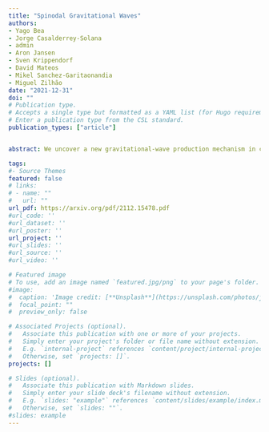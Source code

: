 ```yaml
---
title: "Spinodal Gravitational Waves"
authors:
- Yago Bea
- Jorge Casalderrey-Solana
- admin
- Aron Jansen
- Sven Krippendorf
- David Mateos
- Mikel Sanchez-Garitaonandia
- Miguel Zilhão
date: "2021-12-31"
doi: ""
# Publication type.
# Accepts a single type but formatted as a YAML list (for Hugo requirements).
# Enter a publication type from the CSL standard.
publication_types: ["article"]


abstract: We uncover a new gravitational-wave production mechanism in cosmological, first-order, thermal phase transitions. These are usually assumed to proceed via the nucleation of bubbles of the stable phase inside the metastable phase. However, if the nucleation rate is sufficiently suppressed, then the Universe may supercool all the way down the metastable branch and enter the spinodal region. In this case the transition proceeds via the exponential growth of unstable modes and the subsequent formation, merging and relaxation of phase domains. We use holography to follow the real-time evolution of this process in a strongly coupled, four-dimensional gauge theory. The resulting gravitational wave spectrum differs qualitatively from that in transitions mediated by bubble nucleation. We discuss the possibility that the spinodal dynamics may be preceded by a period of thermal inflation.

tags:
#- Source Themes
featured: false
# links:
# - name: ""
#   url: ""
url_pdf: https://arxiv.org/pdf/2112.15478.pdf
#url_code: ''
#url_dataset: ''
#url_poster: ''
url_project: ''
#url_slides: ''
#url_source: ''
#url_video: ''

# Featured image
# To use, add an image named `featured.jpg/png` to your page's folder. 
#image:
#  caption: 'Image credit: [**Unsplash**](https://unsplash.com/photos/jdD8gXaTZsc)'
#  focal_point: ""
#  preview_only: false

# Associated Projects (optional).
#   Associate this publication with one or more of your projects.
#   Simply enter your project's folder or file name without extension.
#   E.g. `internal-project` references `content/project/internal-project/index.md`.
#   Otherwise, set `projects: []`.
projects: []

# Slides (optional).
#   Associate this publication with Markdown slides.
#   Simply enter your slide deck's filename without extension.
#   E.g. `slides: "example"` references `content/slides/example/index.md`.
#   Otherwise, set `slides: ""`.
#slides: example
---
```

